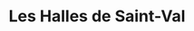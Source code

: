 ---
title: "Les Halles de Saint-Val"
url: /saint-valery-en-caux/les-halles-de-saint-val/
shop: commodité
---